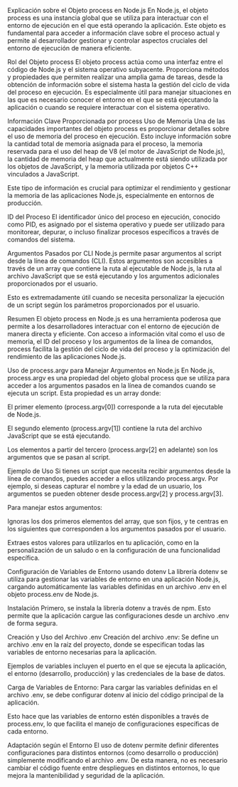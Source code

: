 Explicación sobre el Objeto process en Node.js
En Node.js, el objeto process es una instancia global que se utiliza para interactuar con el entorno de ejecución en el que está operando la aplicación. Este objeto es fundamental para acceder a información clave sobre el proceso actual y permite al desarrollador gestionar y controlar aspectos cruciales del entorno de ejecución de manera eficiente.

Rol del Objeto process
El objeto process actúa como una interfaz entre el código de Node.js y el sistema operativo subyacente. Proporciona métodos y propiedades que permiten realizar una amplia gama de tareas, desde la obtención de información sobre el sistema hasta la gestión del ciclo de vida del proceso en ejecución. Es especialmente útil para manejar situaciones en las que es necesario conocer el entorno en el que se está ejecutando la aplicación o cuando se requiere interactuar con el sistema operativo.

Información Clave Proporcionada por process
Uso de Memoria
Una de las capacidades importantes del objeto process es proporcionar detalles sobre el uso de memoria del proceso en ejecución. Esto incluye información sobre la cantidad total de memoria asignada para el proceso, la memoria reservada para el uso del heap de V8 (el motor de JavaScript de Node.js), la cantidad de memoria del heap que actualmente está siendo utilizada por los objetos de JavaScript, y la memoria utilizada por objetos C++ vinculados a JavaScript.

Este tipo de información es crucial para optimizar el rendimiento y gestionar la memoria de las aplicaciones Node.js, especialmente en entornos de producción.

ID del Proceso
El identificador único del proceso en ejecución, conocido como PID, es asignado por el sistema operativo y puede ser utilizado para monitorear, depurar, o incluso finalizar procesos específicos a través de comandos del sistema.

Argumentos Pasados por CLI
Node.js permite pasar argumentos al script desde la línea de comandos (CLI). Estos argumentos son accesibles a través de un array que contiene la ruta al ejecutable de Node.js, la ruta al archivo JavaScript que se está ejecutando y los argumentos adicionales proporcionados por el usuario.

Esto es extremadamente útil cuando se necesita personalizar la ejecución de un script según los parámetros proporcionados por el usuario.

Resumen
El objeto process en Node.js es una herramienta poderosa que permite a los desarrolladores interactuar con el entorno de ejecución de manera directa y eficiente. Con acceso a información vital como el uso de memoria, el ID del proceso y los argumentos de la línea de comandos, process facilita la gestión del ciclo de vida del proceso y la optimización del rendimiento de las aplicaciones Node.js.

Uso de process.argv para Manejar Argumentos en Node.js
En Node.js, process.argv es una propiedad del objeto global process que se utiliza para acceder a los argumentos pasados en la línea de comandos cuando se ejecuta un script. Esta propiedad es un array donde:

El primer elemento (process.argv[0]) corresponde a la ruta del ejecutable de Node.js.

El segundo elemento (process.argv[1]) contiene la ruta del archivo JavaScript que se está ejecutando.

Los elementos a partir del tercero (process.argv[2] en adelante) son los argumentos que se pasan al script.

Ejemplo de Uso
Si tienes un script que necesita recibir argumentos desde la línea de comandos, puedes acceder a ellos utilizando process.argv. Por ejemplo, si deseas capturar el nombre y la edad de un usuario, los argumentos se pueden obtener desde process.argv[2] y process.argv[3].

Para manejar estos argumentos:

Ignoras los dos primeros elementos del array, que son fijos, y te centras en los siguientes que corresponden a los argumentos pasados por el usuario.

Extraes estos valores para utilizarlos en tu aplicación, como en la personalización de un saludo o en la configuración de una funcionalidad específica.

Configuración de Variables de Entorno usando dotenv
La librería dotenv se utiliza para gestionar las variables de entorno en una aplicación Node.js, cargando automáticamente las variables definidas en un archivo .env en el objeto process.env de Node.js.

Instalación
Primero, se instala la librería dotenv a través de npm. Esto permite que la aplicación cargue las configuraciones desde un archivo .env de forma segura.

Creación y Uso del Archivo .env
Creación del archivo .env:
Se define un archivo .env en la raíz del proyecto, donde se especifican todas las variables de entorno necesarias para la aplicación.

Ejemplos de variables incluyen el puerto en el que se ejecuta la aplicación, el entorno (desarrollo, producción) y las credenciales de la base de datos.


Carga de Variables de Entorno:
Para cargar las variables definidas en el archivo .env, se debe configurar dotenv al inicio del código principal de la aplicación.

Esto hace que las variables de entorno estén disponibles a través de process.env, lo que facilita el manejo de configuraciones específicas de cada entorno.


Adaptación según el Entorno
El uso de dotenv permite definir diferentes configuraciones para distintos entornos (como desarrollo o producción) simplemente modificando el archivo .env. De esta manera, no es necesario cambiar el código fuente entre despliegues en distintos entornos, lo que mejora la mantenibilidad y seguridad de la aplicación.